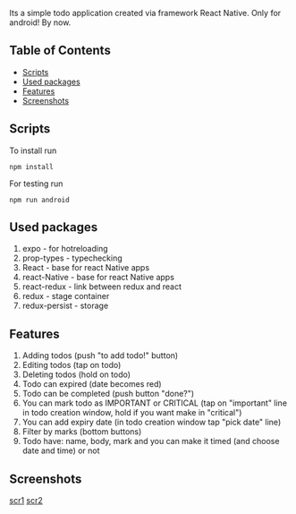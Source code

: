 Its a simple todo application created via framework React Native.
Only for android! By now.

## Table of Contents

* [Scripts](scripts)
* [Used packages](used-packages)
* [Features](features)
* [Screenshots](screenshots)

## Scripts
To install run
```
npm install
```
For testing run
```
npm run android
```
## Used packages
  1. expo - for hotreloading
  2. prop-types - typechecking
  3. React - base for react Native apps
  4. react-Native - base for react Native apps
  5. react-redux - link between redux and react
  6. redux - stage container
  7. redux-persist - storage

## Features
  1. Adding todos (push "to add todo!" button)
  2. Editing todos (tap on todo)
  3. Deleting todos (hold on todo)
  4. Todo can expired (date becomes red)
  5. Todo can be completed (push button "done?")
  6. You can mark todo as IMPORTANT or CRITICAL (tap on "important" line in todo creation window, hold if you want make in "critical")
  7. You can add expiry date (in todo creation window tap "pick date" line)
  8. Filter by marks (bottom buttons)
  9. Todo have: name, body, mark and you can make it timed (and choose date and time) or not
## Screenshots
[scr1](screenshots/scr1.jpg)
[scr2](screenshots/scr1.jpg)
